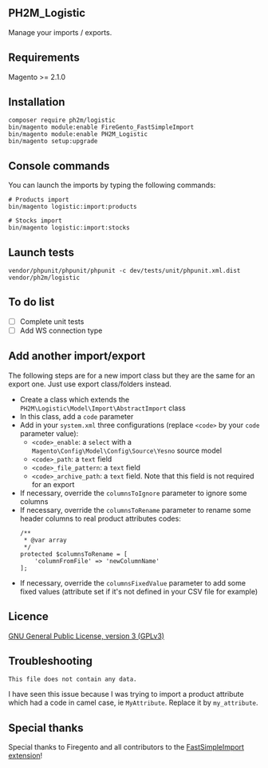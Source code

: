 PH2M_Logistic
-------
Manage your imports / exports.

Requirements
------------
Magento >= 2.1.0

Installation
------------
```
composer require ph2m/logistic
bin/magento module:enable FireGento_FastSimpleImport
bin/magento module:enable PH2M_Logistic
bin/magento setup:upgrade
```

Console commands
----------------
You can launch the imports by typing the following commands:
```
# Products import
bin/magento logistic:import:products

# Stocks import
bin/magento logistic:import:stocks
```

Launch tests
------------
```
vendor/phpunit/phpunit/phpunit -c dev/tests/unit/phpunit.xml.dist vendor/ph2m/logistic
```

To do list
----------
- [ ] Complete unit tests
- [ ] Add WS connection type

Add another import/export
-------------------------
The following steps are for a new import class but they are the same for an export one. Just use export class/folders instead.

- Create a class which extends the `PH2M\Logistic\Model\Import\AbstractImport` class
- In this class, add a `code` parameter
- Add in your `system.xml` three configurations (replace `<code>` by your `code` parameter value):
    - `<code>_enable`: a `select` with a `Magento\Config\Model\Config\Source\Yesno` source model
    - `<code>_path`: a `text` field
    - `<code>_file_pattern`: a `text` field
    - `<code>_archive_path`: a `text` field. Note that this field is not required for an export
- If necessary, override the `columnsToIgnore` parameter to ignore some columns
- If necessary, override the `columnsToRename` parameter to rename some header columns to real product attributes codes:
    ```
    /**
     * @var array
     */
    protected $columnsToRename = [
        'columnFromFile' => 'newColumnName'
    ]; 
    ```
- If necessary, override the `columnsFixedValue` parameter to add some fixed values (attribute set if it's not defined in your CSV file for example)

Licence
-------
[GNU General Public License, version 3 (GPLv3)](http://opensource.org/licenses/gpl-3.0)

Troubleshooting
---------------
```
This file does not contain any data.
```
I have seen this issue because I was trying to import a product attribute which had a code in camel case, ie `MyAttribute`. Replace it by `my_attribute`.

Special thanks
--------------
Special thanks to Firegento and all contributors to the [FastSimpleImport extension](https://github.com/firegento/FireGento_FastSimpleImport2)!
